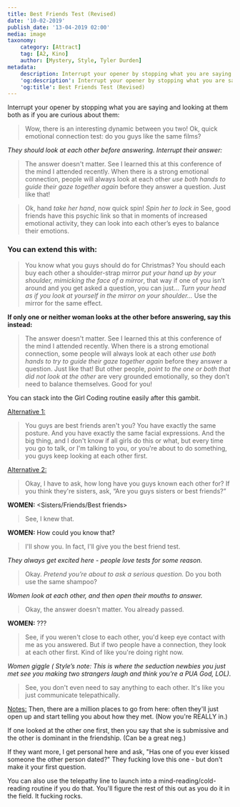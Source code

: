 ```yaml
---
title: Best Friends Test (Revised)
date: '10-02-2019'
publish_date: '13-04-2019 02:00'
media: image
taxonomy:
    category: [Attract]
    tag: [A2, Kino]
    author: [Mystery, Style, Tyler Durden]
metadata:
    description: Interrupt your opener by stopping what you are saying and looking at them both as if you are curious about them
    'og:description': Interrupt your opener by stopping what you are saying and looking at them both as if you are curious about them
    'og:title': Best Friends Test (Revised)
---
```


Interrupt your opener by stopping what you are saying and looking at them both as if you are curious about them:

> Wow, there is an interesting dynamic between you two! Ok, quick emotional connection test: do you guys like the same films?

_They should look at each other before answering. Interrupt their answer:_

> The answer doesn't matter. See I learned this at this conference of the mind I attended recently. When there is a strong emotional connection, people will always look at each other _use both hands to guide their gaze together again_ before they answer a question. Just like that!

> Ok, hand _take her hand_, now quick spin! _Spin her to lock in_ See, good friends have this psychic link so that in moments of increased emotional activity, they can look into each other’s eyes to balance their emotions.

### You can extend this with:

> You know what you guys should do for Christmas? You should each buy each other a shoulder-strap mirror _put your hand up by your shoulder, mimicking the face of a mirror_, that way if one of you isn’t around and you get asked a question, you can just… _Turn your head as if you look at yourself in the mirror on your shoulder..._ Use the mirror for the same effect.

**If only one or neither woman looks at the other before answering, say this instead:**

> The answer doesn't matter. See I learned this at this conference of the mind I attended recently. When there is a strong emotional connection, some people will always look at each other _use both hands to try to guide their gaze together again_ before they answer a question. Just like that! But other people, _point to the one or both that did not look at the other_ are very grounded emotionally, so they don’t need to balance themselves. Good for you! 

You can stack into the Girl Coding routine easily after this gambit.

[Alternative 1:](players/tyler-durden "Tyler Durden")

> You guys are best friends aren't you? You have exactly the same posture. And you have exactly the same facial expressions. And the big thing, and I don't know if all girls do this or what, but every time you go to talk, or I'm talking to you, or you're about to do something, you guys keep looking at each other first.

[Alternative 2:](players/style "Style")

> Okay, I have to ask, how long have you guys known each other for? If you think they're sisters, ask, “Are you guys sisters or best friends?”

**WOMEN:** <Sisters/Friends/Best friends>

> See, I knew that.

**WOMEN:** How could you know that?

> I'll show you. In fact, I'll give you the best friend test.

_They always get excited here - people love tests for some reason._

> Okay. _Pretend you’re about to ask a serious question._ Do you both use the same shampoo?

_Women look at each other, and then open their mouths to answer._

> Okay, the answer doesn't matter. You already passed.

**WOMEN:** ???

> See, if you weren't close to each other, you'd keep eye contact with me as you answered. But if two people have a connection, they look at each other first. Kind of like you're doing right now.

_Women giggle ( Style’s note: This is where the seduction newbies you just met see you making two strangers laugh and think you're a PUA God, LOL)._

> See, you don't even need to say anything to each other. It's like you just communicate telepathically.

[Notes:](players/style "Style") Then, there are a million places to go from here: often they'll just open up and start telling you about how they met. (Now you're REALLY in.)

If one looked at the other one first, then you say that she is submissive and the other is dominant in the friendship. (Can be a great neg.)

If they want more, I get personal here and ask, "Has one of you ever kissed someone the other person dated?" They fucking love this one - but don't make it your first question.

You can also use the telepathy line to launch into a mind-reading/cold-reading routine if you do that. You'll figure the rest of this out as you do it in the field. It fucking rocks.